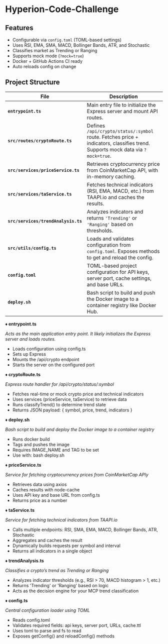 # Hyperion-Code-Challenge


## Features

- Configurable via `config.toml` (TOML-based settings)
- Uses RSI, EMA, SMA, MACD, Bollinger Bands, ATR, and Stochastic
- Classifies market as Trending or Ranging
- Supports mock mode (`?mock=true`)
- Docker + GitHub Actions CI ready
- Auto reloads config on change

## Project Structure
| File | Description |
|------|-------------|
| **`entrypoint.ts`** | Main entry file to initialize the Express server and mount API routes. |
| **`src/routes/cryptoRoute.ts`** | Defines `/api/crypto/status/:symbol` route. Fetches price + indicators, classifies trend. Supports mock data via `?mock=true`. |
| **`src/services/priceService.ts`** | Retrieves cryptocurrency price from CoinMarketCap API, with in-memory caching. |
| **`src/services/taService.ts`** | Fetches technical indicators (RSI, EMA, MACD, etc.) from TAAPI.io and caches the results. |
| **`src/services/trendAnalysis.ts`** | Analyzes indicators and returns `'Trending'` or `'Ranging'` based on thresholds. |
| **`src/utils/config.ts`** | Loads and validates configuration from `config.toml`. Exposes methods to get and reload the config. |
| **`config.toml`** | TOML-based project configuration for API keys, server port, cache settings, and base URLs. |
| **`deploy.sh`** | Bash script to build and push the Docker image to a container registry like Docker Hub. |



**♦ entrypoint.ts**

*Acts as the main application entry point. It likely initializes the Express server and loads routes.*

* Loads configuration using config.ts
* Sets up Express
* Mounts the /api/crypto endpoint
* Starts the server on the configured port

**♦ cryptoRoute.ts**

*Express route handler for /api/crypto/status/:symbol*

* Fetches real-time or mock crypto price and technical indicators
* Uses services (priceService, taService) to retrieve data
* Runs classifyTrend() to determine trend state
* Returns JSON payload: { symbol, price, trend, indicators }

**♦ deploy.sh**

*Bash script to build and deploy the Docker image to a container registry*

* Runs docker build
* Tags and pushes the image
* Requires IMAGE_NAME and TAG to be set
* Use with: bash deploy.sh

**♦ priceService.ts**

*Service for fetching cryptocurrency prices from CoinMarketCap APIy*

* Retrieves data using axios
* Caches results with node-cache
* Uses API key and base URL from config.ts
* Returns price as a number

**♦ taService.ts**

*Service for fetching technical indicators from TAAPI.io*

* Calls multiple endpoints: RSI, SMA, EMA, MACD, Bollinger Bands, ATR, Stochastic
* Aggregates and caches the result
* Dynamically builds requests per symbol and interval
* Returns all indicators in a single object

**♦ trendAnalysis.ts**

*Classifies a crypto’s trend as Trending or Ranging*

* Analyzes indicator thresholds (e.g., RSI > 70, MACD histogram > 1, etc.)
* Returns 'Trending' or 'Ranging' based on logic
* Acts as the decision engine for your MCP trend classification

**♦ config.ts**

*Central configuration loader using TOML*

* Reads config.toml
* Validates required fields: api keys, server port, URLs, cache.ttl
* Uses toml to parse and fs to read
* Exposes getConfig() and reloadConfig() methods
